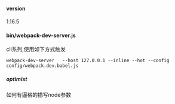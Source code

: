 #### version

1.16.5

#### bin/webpack-dev-server.js

cli系列,使用如下方式触发

```
webpack-dev-server   --host 127.0.0.1 --inline --hot --config config/webpack.dev.babel.js
```

##### optimist

如何有逼格的描写node参数


